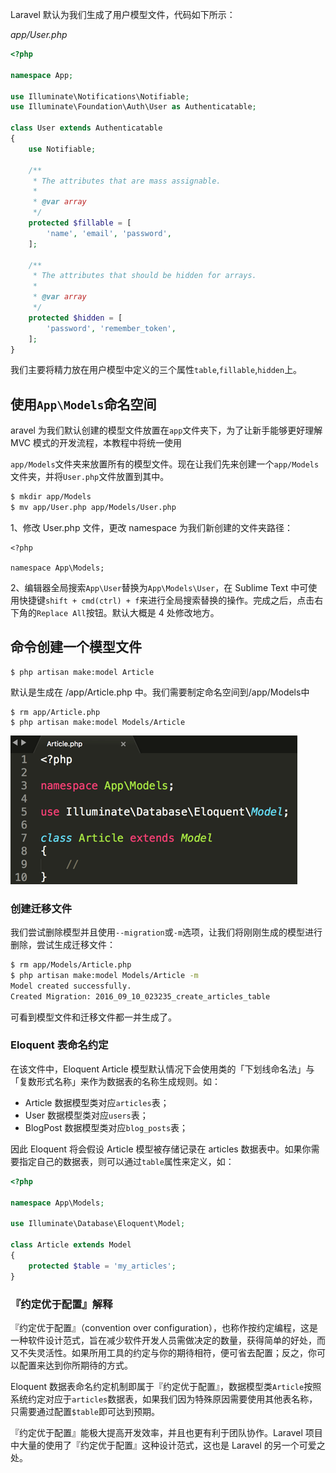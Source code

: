 Laravel 默认为我们生成了用户模型文件，代码如下所示：

_app/User.php_

```php
<?php

namespace App;

use Illuminate\Notifications\Notifiable;
use Illuminate\Foundation\Auth\User as Authenticatable;

class User extends Authenticatable
{
    use Notifiable;

    /**
     * The attributes that are mass assignable.
     *
     * @var array
     */
    protected $fillable = [
        'name', 'email', 'password',
    ];

    /**
     * The attributes that should be hidden for arrays.
     *
     * @var array
     */
    protected $hidden = [
        'password', 'remember_token',
    ];
}
```

我们主要将精力放在用户模型中定义的三个属性`table`,`fillable`,`hidden`上。

## 使用`App\Models`命名空间

aravel 为我们默认创建的模型文件放置在`app`文件夹下，为了让新手能够更好理解 MVC 模式的开发流程，本教程中将统一使用

`app/Models`文件夹来放置所有的模型文件。现在让我们先来创建一个`app/Models`文件夹，并将`User.php`文件放置到其中。

```bash
$ mkdir app/Models
$ mv app/User.php app/Models/User.php
```

1、修改 User.php 文件，更改 namespace 为我们新创建的文件夹路径：

```
<?php

namespace App\Models;
```

2、编辑器全局搜索`App\User`替换为`App\Models\User`，在 Sublime Text 中可使用快捷键`shift + cmd(ctrl) + f`来进行全局搜索替换的操作。完成之后，点击右下角的`Replace All`按钮。默认大概是 4 处修改地方。

## 命令创建一个模型文件

```
$ php artisan make:model Article
```

默认是生成在 /app/Article.php 中。我们需要制定命名空间到/app/Models中

```
$ rm app/Article.php
$ php artisan make:model Models/Article
```

![](/assets/13import.png)

### 创建迁移文件

我们尝试删除模型并且使用`--migration`或`-m`选项，让我们将刚刚生成的模型进行删除，尝试生成迁移文件：

```bash
$ rm app/Models/Article.php
$ php artisan make:model Models/Article -m
Model created successfully.
Created Migration: 2016_09_10_023235_create_articles_table
```

可看到模型文件和迁移文件都一并生成了。

### Eloquent 表命名约定

在该文件中，Eloquent Article 模型默认情况下会使用类的「下划线命名法」与「复数形式名称」来作为数据表的名称生成规则。如：

* Article 数据模型类对应`articles`表；
* User 数据模型类对应`users`表；
* BlogPost 数据模型类对应`blog_posts`表；

因此 Eloquent 将会假设 Article 模型被存储记录在 articles 数据表中。如果你需要指定自己的数据表，则可以通过`table`属性来定义，如：

```php
<?php

namespace App\Models;

use Illuminate\Database\Eloquent\Model;

class Article extends Model
{
    protected $table = 'my_articles';
}
```

### 『约定优于配置』解释

『约定优于配置』（convention over configuration），也称作按约定编程，这是一种软件设计范式，旨在减少软件开发人员需做决定的数量，获得简单的好处，而又不失灵活性。如果所用工具的约定与你的期待相符，便可省去配置；反之，你可以配置来达到你所期待的方式。

Eloquent 数据表命名约定机制即属于『约定优于配置』，数据模型类`Article`按照系统约定对应于`articles`数据表，如果我们因为特殊原因需要使用其他表名称，只需要通过配置`$table`即可达到预期。

『约定优于配置』能极大提高开发效率，并且也更有利于团队协作。Laravel 项目中大量的使用了『约定优于配置』这种设计范式，这也是 Laravel 的另一个可爱之处。

